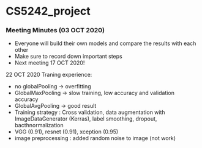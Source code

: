 # CS5242_project

### Meeting Minutes (03 OCT 2020)

- Everyone will build their own models and compare the results with each other
- Make sure to record down important steps
- Next meeting 17 OCT 2020!

22 OCT 2020
Traning experience: 
- no globalPooling -> overfitting
- GlobalMaxPooling -> slow training, low accuracy and validation accuracy
- GlobalAvgPooling -> good result
- Training strategy : Cross validation, data augmentation with ImageDataGenerator (Kerras), label smoothing, dropout, bacthnormalization
- VGG (0.91), resnet (0.91), xception (0.95)
- image preprocessing : added random noise to image (not work)


